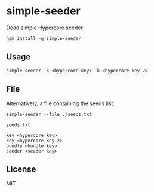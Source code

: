 # simple-seeder

Dead simple Hypercore seeder

```
npm install -g simple-seeder
```

## Usage

```
simple-seeder -k <hypercore key> -k <hypercore key 2>
```

## File
Alternatively, a file containing the seeds list:

```
simple-seeder --file ./seeds.txt
```

`seeds.txt`
```
key <hypercore key>
key <hypercore key 2>
bundle <bundle key>
seeder <seeder key>
```

## License

MIT
